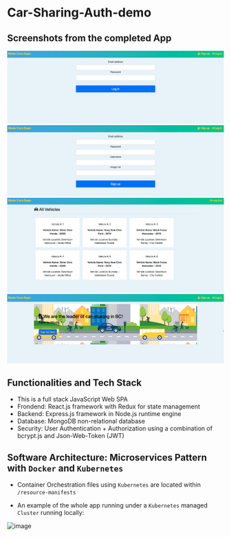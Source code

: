 # Car-Sharing-Auth-demo
## Screenshots from the completed App
![Test image](https://github.com/HarveyYifanLi/Car-Sharing-Auth-demo/blob/main/LogIn.png)
![Test image](https://github.com/HarveyYifanLi/Car-Sharing-Auth-demo/blob/main/SignUp.png)
![Test image](https://github.com/HarveyYifanLi/Car-Sharing-Auth-demo/blob/main/Cars-Logout.png)
![Test image](https://github.com/HarveyYifanLi/Car-Sharing-Auth-demo/blob/main/Main.png)

## Functionalities and Tech Stack
* This is a full stack JavaScript Web SPA
* Frondend: React.js framework with Redux for state management
* Backend: Express.js framework in Node.js runtime engine
* Database: MongoDB non-relational database
* Security: User Authentication + Authorization using a combination of bcrypt.js and Json-Web-Token (JWT) 

## Software Architecture: Microservices Pattern with `Docker` and `Kubernetes`
* Container Orchestration files using `Kubernetes` are located within `/resource-manifests`

* An example of the whole app running under a `Kubernetes` managed `Cluster` running locally:

![image](https://user-images.githubusercontent.com/17951024/230801283-67cf52e4-a010-49f9-bdab-e7bd7a7ec4dd.png)

